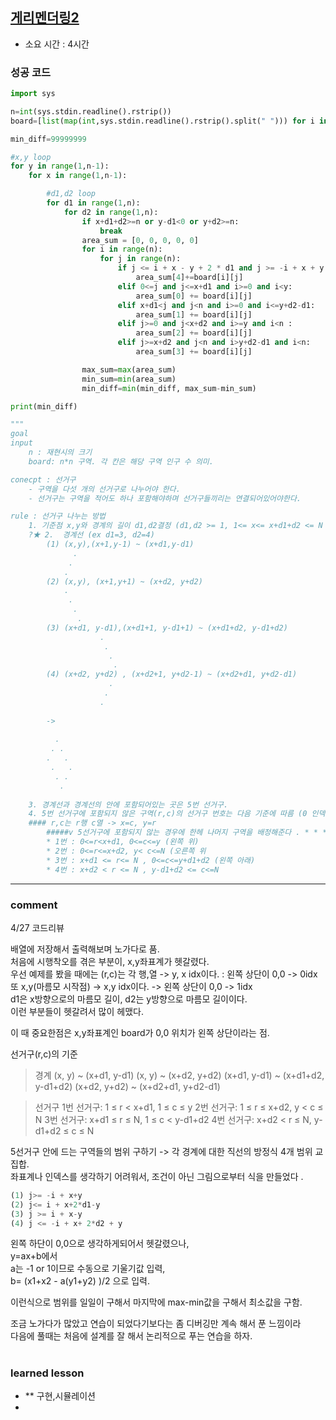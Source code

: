 ## [게리멘더링2](https://www.acmicpc.net/problem/17779)
* 소요 시간 :  4시간 

### 성공 코드
```python
import sys

n=int(sys.stdin.readline().rstrip())
board=[list(map(int,sys.stdin.readline().rstrip().split(" "))) for i in range(n)]

min_diff=99999999

#x,y loop
for y in range(1,n-1):
    for x in range(1,n-1):

        #d1,d2 loop
        for d1 in range(1,n):
            for d2 in range(1,n):
                if x+d1+d2>=n or y-d1<0 or y+d2>=n:
                    break
                area_sum = [0, 0, 0, 0, 0]
                for i in range(n):
                    for j in range(n):
                        if j <= i + x - y + 2 * d1 and j >= -i + x + y and j >= i + x - y and j >= i+x-y and j <= -i +x+ 2*d2 + y:
                            area_sum[4]+=board[i][j]
                        elif 0<=j and j<=x+d1 and i>=0 and i<y:
                            area_sum[0] += board[i][j]
                        elif x+d1<j and j<n and i>=0 and i<=y+d2-d1:
                            area_sum[1] += board[i][j]
                        elif j>=0 and j<x+d2 and i>=y and i<n :
                            area_sum[2] += board[i][j]
                        elif j>=x+d2 and j<n and i>y+d2-d1 and i<n:
                            area_sum[3] += board[i][j]

                max_sum=max(area_sum)
                min_sum=min(area_sum)
                min_diff=min(min_diff, max_sum-min_sum)

print(min_diff)

"""
goal
input
    n : 재현시의 크기
    board: n*n 구역. 각 칸은 해당 구역 인구 수 의미.

conecpt : 선거구
    - 구역을 다섯 개의 선거구로 나누어야 한다.
    - 선거구는 구역을 적어도 하나 포함해야하며 선거구들끼리는 연결되어있어야한다.

rule : 선거구 나누는 방법
    1. 기준점 x,y와 경계의 길이 d1,d2결정 (d1,d2 >= 1, 1<= x<= x+d1+d2 <= N , 1<=y-d1<y<y+d2<=N)
    ?★ 2.  경계선 (ex d1=3, d2=4)
        (1) (x,y),(x+1,y-1) ~ (x+d1,y-d1) 
              .
             .
            .
        (2) (x,y), (x+1,y+1) ~ (x+d2, y+d2)
            .
             .
              .
               .
        (3) (x+d1, y-d1),(x+d1+1, y-d1+1) ~ (x+d1+d2, y-d1+d2)
                    .
                     .
                      .
                       .
        (4) (x+d2, y+d2) , (x+d2+1, y+d2-1) ~ (x+d2+d1, y+d2-d1)
                      .
                     .
                    .
                    
        ->
        
          .
         . .
        .   .
         .   .
          . .
           . 
          
    3. 경계선과 경계선의 안에 포함되어있는 곳은 5번 선거구.
    4. 5번 선거구에 포함되지 않은 구역(r,c)의 선거구 번호는 다음 기준에 따름 (0 인덱스)
    #### r,c는 r행 c열 -> x=c, y=r
        #####v 5선거구에 포함되지 않는 경우에 한헤 나머지 구역을 배정해준다 . * * * ★
        * 1번 : 0<=r<x+d1, 0<=c<=y (왼쪽 위)
        * 2번 : 0<=r<=x+d2, y< c<=N (오른쪽 위
        * 3번 : x+d1 <= r<= N , 0<=c<=y+d1+d2 (왼쪽 아래)
        * 4번 : x+d2 < r <= N , y-d1+d2 <= c<=N


```



----------------------------------------------------------------------------
### comment 
4/27 코드리뷰    

배열에 저장해서 출력해보며 노가다로 품.  
처음에 시행착오를 겪은 부분이, x,y좌표계가 헷갈렸다.   
우선 예제를 봤을 때에는 (r,c)는 각 행,열 -> y, x idx이다. : 왼쪽 상단이 0,0 -> 0idx     
또 x,y(마름모 시작점) -> x,y idx이다. -> 왼쪽 상단이 0,0 -> 1idx    
d1은 x방향으로의 마름모 길이, d2는 y방향으로 마름모 길이이다.  
이런 부분들이 헷갈려서 많이 헤맸다.  

이 때 중요한점은 x,y좌표계인 board가 0,0 위치가 왼쪽 상단이라는 점.     

선거구(r,c)의 기준   
> 경계
> (x, y) ~ (x+d1, y-d1)
> (x, y) ~ (x+d2, y+d2)
> (x+d1, y-d1) ~ (x+d1+d2, y-d1+d2)
> (x+d2, y+d2) ~ (x+d2+d1, y+d2-d1)

> 선거구
> 1번 선거구: 1 ≤ r < x+d1, 1 ≤ c ≤ y
> 2번 선거구: 1 ≤ r ≤ x+d2, y < c ≤ N
> 3번 선거구: x+d1 ≤ r ≤ N, 1 ≤ c < y-d1+d2
> 4번 선거구: x+d2 < r ≤ N, y-d1+d2 ≤ c ≤ N


5선거구 안에 드는 구역들의 범위 구하기 -> 각 경계에 대한 직선의 방정식 4개 범위 교집합.    
좌표계나 인덱스를 생각하기 어려워서, 조건이 아닌 그림으로부터 식을 만들었다 .   
```python
(1) j>= -i + x+y
(2) j<= i + x+2*d1-y
(3) j >= i + x-y
(4) j <= -i + x+ 2*d2 + y
```

왼쪽 하단이 0,0으로 생각하게되어서 헷갈렸으나,    
y=ax+b에서     
a는 -1 or 1이므로 수동으로 기울기값 입력,     
b= (x1+x2 - a(y1+y2) )/2 으로 입력.   

이런식으로 범위를 일일이 구해서 마지막에 max-min값을 구해서 최소값을 구함.    

조금 노가다가 많았고 연습이 되었다기보다는 좀 디버깅만 계속 해서 푼 느낌이라    
다음에 풀때는 처음에 설계를 잘 해서 논리적으로 푸는 연습을 하자.    


#
#
 ### learned lesson
 
* ** 구현,시뮬레이션
* 
#
#
 
 
 
 

